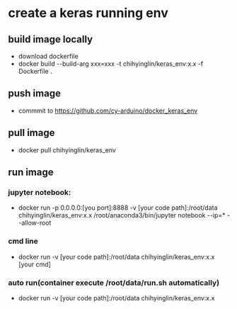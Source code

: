 # create a keras running env

## build image locally
* download dockerfile
* docker build --build-arg xxx=xxx -t chihyinglin/keras_env:x.x -f Dockerfile .
## push image
* commmit to https://github.com/cy-arduino/docker_keras_env
## pull image
* docker pull chihyinglin/keras_env
## run image
### jupyter notebook:
* docker run -p 0.0.0.0:[you port]:8888 -v [your code path]:/root/data chihyinglin/keras_env:x.x /root/anaconda3/bin/jupyter notebook --ip=* --allow-root
### cmd line
* docker run -v [your code path]:/root/data chihyinglin/keras_env:x.x [your cmd]
### auto run(container execute /root/data/run.sh automatically)
* docker run -v [your code path]:/root/data chihyinglin/keras_env:x.x
